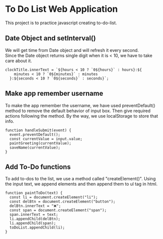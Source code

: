 # To Do List Web Application

This project is to practice javascript creating to-do-list.

## Date Object and setInterval()

We will get time from Date object and will refresh it every second.  
Since the Date object returns single digit when it is < 10, we have to take care about it.

```
clockTitle.innerText = `${hours < 10 ? `0${hours}` : hours}:${
    minutes < 10 ? `0${minutes}` : minutes
  }:${seconds < 10 ? `0${seconds}` : seconds}`;
```

## Make app remember username

To make the app remember the username, we have used preventDefault() method to remove the default behavior of input box. Then give required actions following the method. By the way, we use localStorage to store that info.

```
function handleSubmit(event) {
  event.preventDefault();
  const currentValue = input.value;
  paintGreeting(currentValue);
  saveName(currentValue);
}
```

## Add To-Do functions

To add to-dos to the list, we use a method called "createElement()". Using the input text, we append elements and then append them to ul tag in html.

```
function paintToDo(text) {
  const li = document.createElement("li");
  const delBtn = document.createElement("button");
  delBtn.innerText = "❌";
  const span = document.createElement("span");
  span.innerText = text;
  li.appendChild(delBtn);
  li.appendChild(span);
  toDoList.appendChild(li);
}
```

